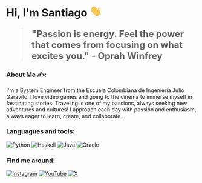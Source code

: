 <h1> Hi, I'm Santiago <img src="https://raw.githubusercontent.com/ABSphreak/ABSphreak/master/gifs/Hi.gif" height="30" /></h1>

<blockquote style="font-size: 24px;">
  <p><strong>"Passion is energy. Feel the power that comes from focusing on what excites you." - Oprah Winfrey</strong></p>
</blockquote>

### About Me ✍️:
I'm a System Engineer from the Escuela Colombiana de Ingeniería Julio Garavito.
I love video games and going to the cinema to immerse myself in fascinating stories. Traveling is one of my passions, always seeking new adventures and cultures!
I approach each day with passion and enthusiasm, always eager to learn, create, and collaborate .

### Languagues and tools:
![Python](https://img.shields.io/badge/python-3670A0?style=for-the-badge&logo=python&logoColor=ffdd54)
![Haskell](https://img.shields.io/badge/Haskell-5e5086?style=for-the-badge&logo=haskell&logoColor=white)
![Java](https://img.shields.io/badge/java-%23ED8B00.svg?style=for-the-badge&logo=openjdk&logoColor=white)
![Oracle](https://img.shields.io/badge/oracle-%20red?style=for-the-badge&logo=oracle&logoColor=white)


### Find me around:
[![Instagram](https://img.shields.io/badge/Instagram%20-d62976?style=for-the-badge&logo=instagram&logoColor=white)](https://instagram.com/le.peanut_)
[![YouTube](https://img.shields.io/badge/Youtube-%23FF0000.svg?&style=for-the-badge&logo=youtube&logoColor=white)](https://youtube.com/@lepeanutbutter)
[![X](https://img.shields.io/badge/%20-black?style=for-the-badge&logo=x&logoColor=white)](https://x.com/ElPeanut_)
